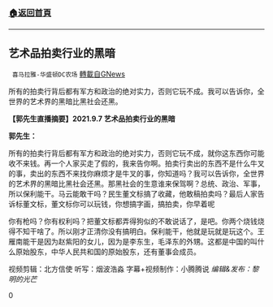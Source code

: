 ###  [:house:返回首頁](https://github.com/ourhimalayas/txt)
---


## 艺术品拍卖行业的黑暗
` 喜马拉雅-华盛顿DC农场` [轉載自GNews](https://gnews.org/zh-hans/1522776/)

所有的拍卖行背后都有军方和政治的绝对实力，否则它玩不成。我可以告诉你，全世界的艺术界的黑暗比黑社会还黑。

**【郭先生直播摘要】2021.9.7 艺术品拍卖行业的黑暗**

**郭先生：**

所有的拍卖行背后都有军方和政治的绝对实力，否则它玩不成，就你这东西你可能收不来钱。再一个人家买走了假的，我来告你啊。拍卖行卖出的东西不是什么牛叉的事，卖出的东西不来找你麻烦才是牛叉的事，你知道吗？我可以告诉你，全世界的艺术界的黑暗比黑社会还黑。那黑社会的生意谁来保驾啊？总统、政治、军事，所以保利能干。马云能敢干吗？民生董文标搞了收藏，他敢稿拍卖吗？最后人家告诉标董文标，董文标你可以玩钱，你想搞字画，搞拍卖，你早着呢

你有枪吗？你有权利吗？把董文标都弄得狗似的不敢说话了，是吧。你两个烧钱烧得不知干啥了。所以刚才正清你没有搞明白。保利能干，他就是玩就是玩这个。王雁南能干是因为赵紫阳的女儿，因为是李东生，毛泽东的外甥。这都是中国的叫什么原始股东，中华人民共和国的原始股东，还有董事会成员。

视频剪辑：北方信使
听写：烟波浩淼
字幕+视频制作：小腾腾说
*编辑&发布：黎明的光芒*

0
